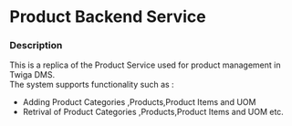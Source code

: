 # Product Backend Service #

### Description ###

This is a replica of the Product Service used for  product management in Twiga DMS.    
The system supports functionality such as :  
  
* Adding Product Categories ,Products,Product Items and UOM 
* Retrival of Product Categories ,Products,Product Items and UOM etc.


